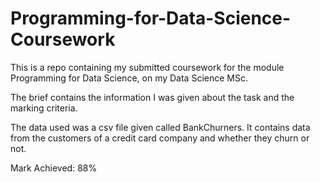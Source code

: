# Programming-for-Data-Science-Coursework

This is a repo containing my submitted coursework for the module Programming for Data Science, on my Data Science MSc.

The brief contains the information I was given about the task and the marking criteria.

The data used was a csv file given called BankChurners. It contains data from the customers of a credit card company and whether they churn or not.

Mark Achieved: 88%
